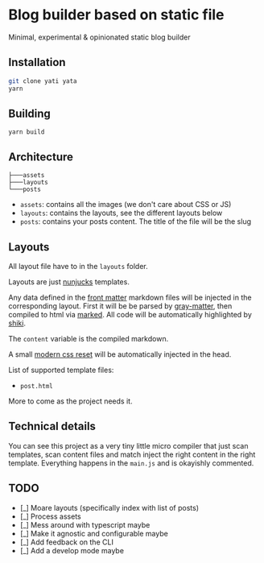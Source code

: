 # Blog builder based on static file

Minimal, experimental & opinionated static blog builder

## Installation

```bash
git clone yati yata
yarn
```

## Building

`yarn build`


## Architecture

```
├───assets
├───layouts
└───posts
```

* `assets`: contains all the images (we don't care about CSS or JS)
* `layouts`: contains the layouts, see the different layouts below
* `posts`: contains your posts content. The title of the file will be the slug

## Layouts

All layout file have to in the `layouts` folder.

Layouts are just [nunjucks](https://mozilla.github.io/) templates.

Any data defined in the [front matter](https://jekyllrb.com/docs/front-matter/) markdown files will be injected in the corresponding layout. First it will be be parsed by [gray-matter](https://github.com/jonschlinkert/gray-matter), then compiled to html via [marked](https://marked.js.org/). All code will be automatically highlighted by [shiki](https://github.com/octref/shiki).

The `content` variable is the compiled markdown.

A small [modern css reset](https://github.com/hankchizljaw/modern-css-reset) will be automatically injected in the head.

List of supported template files:

* `post.html`

More to come as the project needs it.

## Technical details

You can see this project as a very tiny little micro compiler that just scan templates, scan content files and match inject the right content in the right template. Everything happens in the `main.js` and is okayishly commented.

## TODO

* [_] Moare layouts (specifically index with list of posts)
* [_] Process assets
* [_] Mess around with typescript maybe
* [_] Make it agnostic and configurable maybe
* [_] Add feedback on the CLI
* [_] Add a develop mode maybe